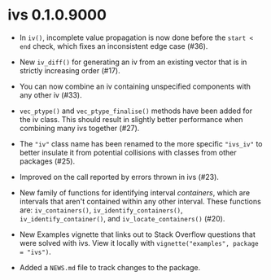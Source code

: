 # ivs 0.1.0.9000

* In `iv()`, incomplete value propagation is now done before the `start < end`
  check, which fixes an inconsistent edge case (#36).

* New `iv_diff()` for generating an iv from an existing vector that is in
  strictly increasing order (#17).

* You can now combine an iv containing unspecified components with any other iv
  (#33).

* `vec_ptype()` and `vec_ptype_finalise()` methods have been added for the iv
  class. This should result in slightly better performance when combining many
  ivs together (#27).

* The `"iv"` class name has been renamed to the more specific `"ivs_iv"` to
  better insulate it from potential collisions with classes from other packages
  (#25).

* Improved on the call reported by errors thrown in ivs (#23).

* New family of functions for identifying interval _containers_, which are
  intervals that aren't contained within any other interval. These functions
  are: `iv_containers()`, `iv_identify_containers()`, `iv_identify_container()`,
  and `iv_locate_containers()` (#20).

* New Examples vignette that links out to Stack Overflow questions that were
  solved with ivs. View it locally with `vignette("examples", package = "ivs")`.

* Added a `NEWS.md` file to track changes to the package.
